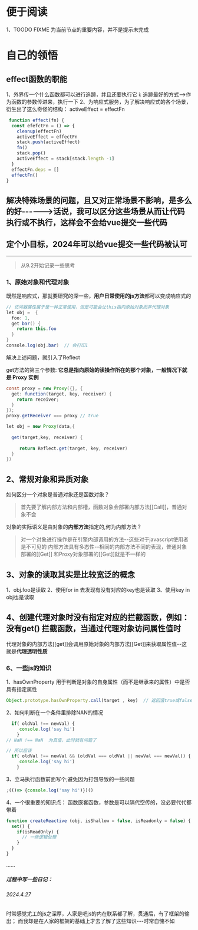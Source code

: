 <!--
 * @Author: zhangkaifan 15638452918@163.com
 * @Date: 2024-02-06 19:34:01
 * @LastEditors: zhangkaifan 15638452918@163.com
 * @LastEditTime: 2024-05-02 10:05:10
 * @FilePath: \vue-theory-3.0\readme.md
 * @Description: 
 * 
 * Copyright (c) 2024 by ${git_name_email}, All Rights Reserved. 
-->
# 便于阅读
1、TOODO  FIXME 为当前节点的重要内容，并不是提示未完成

# 自己的领悟

## effect函数的职能
1、外界传一个什么函数都可以进行追踪，并且还要执行它
i: 追踪最好的方式-->作为函数的参数传进来，执行一下
2、为响应式服务，为了解决响应式的各个场景，衍生出了这么奇怪的结构： activeEffect = effectFn
```javascript
 function effect(fn) {
  const efefctFn = () => {
    cleanup(effectFn)
    activeEffect = effectFn
    stack.push(activeEffect)
    fn() 
    stack.pop()
    activeEffect = stack[stack.length -1]
  }
  effectFn.deps = []
  effectFn()
}
```
## 解决特殊场景的问题，且又对正常场景不影响，是多么的好------>话说，我可以区分这些场景从而让代码执行或不执行，这样会不会给vue提交一些代码

## 定个小目标，2024年可以给vue提交一些代码被认可

----

> 从9.2开始记录一些思考

### 1、原始对象和代理对象
既然是响应式，那就要研究的深一些，**用户日常使用的js方法**都可以变成响应式的

```java
// 访问器属性属于是一种正常使用，但是可能会让this指向原始对象而非代理对象
let obj =  {
  foo: 1,
  get bar() {
    return this.foo
  }
}
console.log(obj.bar)  // 会打印1
```
解决上述问题，就引入了Reflect

get方法的第三个参数: **它总是指向原始的读操作所在的那个对象，一般情况下就是 Proxy 实例**
```java
const proxy = new Proxy({}, {
  get: function(target, key, receiver) {
    return receiver;
  }
});
proxy.getReceiver === proxy // true
```
```java
let obj = new Proxy(data,{
  
  get(target,key, receiver) {
    
     return Reflect.get(target, key, receiver)
  }
})
```
## 2、常规对象和异质对象
如何区分一个对象是普通对象还是函数对象？
>首先要了解内部方法和内部槽，函数对象会部署内部方法[[Call]]，普通对象不会

对象的实际语义是由对象的**内部方法**指定的,何为内部方法？
>对一个对象进行操作是在引擎内部调用的方法--这些对于javascript使用者是不可见的
>内部方法具有多态性--相同的内部方法不同的表现，普通对象部署的[[Get]] 和Proxy对象部署的[[Get]]就是不一样的

## 3、对象的读取其实是比较宽泛的概念
1、obj.foo是读取
2、使用for in 去发现有没有对应的key也是读取
3、使用key in obj也是读取

## 4、创建代理对象时没有指定对应的拦截函数，例如：没有get() 拦截函数，当通过代理对象访问属性值时
代理对象的内部方法[[get]]会调用原始对象的内部方法[[Get]]来获取属性值--这就是**代理透明性质**

### 6、一些js的知识
1、hasOwnProperty 用于判断是对象的自身属性（而不是继承来的属性）中是否具有指定属性
```javascript
Object.prototype.hasOwnProperty.call(target , key)  // 返回值true或false
```
2、如何判断在一个条件里排除NAN的情况
```javascript
  if( oldVal !== newVal) {
     console.log('say hi')
    }
// NaN !== NaN  为真值，此时就有问题了

// 所以应该
  if( oldVal !== newVal && (oldVal === oldVal || newVal === newVal)) {
     console.log('say hi')
    }
```
3、立马执行函数前面写个;避免因为打包导致的一些问题
```javascript
;(()=> {console.log('say hi')})()
```
4、一个很重要的知识点： 函数嵌套函数，参数是可以隔代空传的，没必要代代都带着
```javascript
function createReactive (obj, isShallow = false, isReadonly = false) {
  set() {
    if(isReadOnly) {
      // 一些逻辑处理
    }
  }
}
```

......

##### 过程中写一些日记：

###### 2024.4.27

时常感觉尤工的js之深厚，人家是吧js的内在联系都了解，贯通后，有了框架的输出；
而我却是在人家的框架的基础上才去了解了这些知识---时常自愧不如